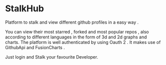 # StalkHub

Platform to stalk and view different github profiles in a easy way .

You can view their most starred , forked  and most popular repos , 
also according to different languages in the form of 3d and 2d graphs and charts. 
The platform is well authenticated by using Oauth 2 . It makes use of GithubApi and FusionCharts .

Just login and Stalk your favourite Developer. 



